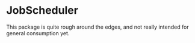 # JobScheduler

This package is quite rough around the edges, and not really intended for general consumption yet.
